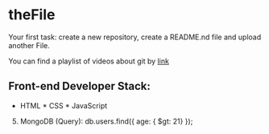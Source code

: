 # theFile
Your first task: create a new repository, create a README.nd file and upload another File.

You can find a playlist of videos about git by [link](https://www.youtube.com/watch?v=KnINsmXT9_c)

## Front-end Developer Stack:

* HTML
﻿﻿* CSS
﻿﻿* JavaScript
5. MongoDB (Query):
db.users.find({ age: { $gt: 21} });

